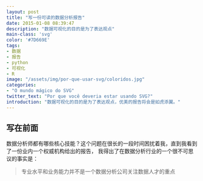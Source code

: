 ```yaml
---
layout: post
title: "写一份可读的数据分析报告"
date: 2015-01-08 08:39:47
description: "数据可视化的目的是为了表达观点"
main-class: 'svg'
color: '#7D669E'
tags:
- 数据
- 报告
- python
- 可视化
- R
image: "/assets/img/por-que-usar-svg/coloridos.jpg"
categories:
- "O mundo mágico do SVG"
twitter_text: "Por que você deveria estar usando SVG?"
introduction: "数据可视化的目的是为了表达观点，优美的报告将会是如虎添翼。"
---
```

## 写在前面
数据分析师都有哪些核心技能？这个问题在很长的一段时间困扰着我，直到我看到了一份业内一个权威机构给出的报告，
我得出了在数据分析行业的一个很不可思议的事实是：
> 专业水平和业务能力并不是一个数据分析公司关注数据人才的重点
